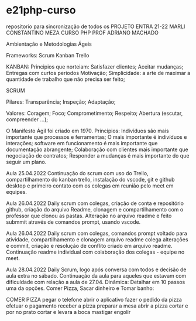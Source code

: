# e21php-curso
repositorio para sincronização de todos os 
PROJETO ENTRA 21-22 MARLI CONSTANTINO MEZA
CURSO PHP
PROF ADRIANO MACHADO


Ambientação e  Metodologias Ágeis

Frameworks:
Scrum 
Kanban
Trello 

KANBAN: 
Principios que norteiam:
Satisfazer clientes;
Aceitar mudanças;
Entregas com curtos períodos
Motivação;
Simplicidade: a arte de maximar a quantidade de trabalho que não precisa ser feito;

SCRUM

Pilares:
Transparência;
Inspeção;
Adaptação;

Valores:
Coragem;
Foco;
Comprometimento;
Respeito;
Abertura (escutar, compreender ...);

O Manifesto Ágil foi criado em 1970.
Principios:
Indivíduos são mais importante que processos e ferramentas;
O mais importante é indivíduos e interações;
software em funcionamento é mais importante que documentação abrangente;
Colaboração com clientes mais importante que negociação de contratos;
Responder a mudanças é mais importante do que seguir um plano.

Aula 25.04.2022
Continuação do scrum com uso do Trello, compartilhamento do kanban trello, instalação do vscode, git e github desktop e primeiro contato com os colegas em reunião pelo meet em equipes.

Aula 26.04.2022
Daily scrum com colegas, criação de conta e repositório github, criação do arquivo Readme, clonagem e compartilhamento com o professor que clonou as pastas.
Alteração no arquivo readme e feito submmit através de comandos prompt, usando vscode.

Aula 26.04.2022
Daily scrum com colegas, comandos prompt voltado para atividade, compartilhamento e clonagem arquivo readme colega alterações e commit, criação e resolução de conflito criado em arquivo readme.
Continuação readme individual com colaboração dos colegas - equipe no meet.

Aula 28.04.2022
Daily Scrum, logo após conversa com todos e decisão de aula extra no sábado.
Continuação da aula para aqueles que estavam com dificuldade com relação a aula de 27.04.
Dinâmica: Detalhar em 10 passos uma da opções.
Comer Pizza, Sacar dinheiro e Tomar banho:

COMER PIZZA
pegar o telefone abrir o aplicativo
fazer o pedido da pizza
efetuar o pagamento
receber a pizza
preparar a mesa
abrir a pizza
cortar e por no prato
cortar e levara a boca
mastigar 
engolir
